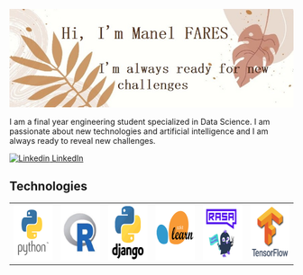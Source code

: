 <p align="center">
  <img src="image/intro.jpg">
</p>


I am a final year engineering student specialized in Data Science. I am passionate about new technologies and artificial intelligence and I am always ready to reveal new challenges.


[![Linkedin](https://i.stack.imgur.com/gVE0j.png) LinkedIn](https://www.linkedin.com/)

## Technologies


<table>
  <tr>
    <td> <img src="image/Python.png"  alt="1"  width = 100px height = 100px ></td>
    <td> <img src="image/R.jfif"  alt="2"  width = 100px height = 100px ></td>
    <td> <img src="image/django.png"  alt="3"  width = 100px height = 100px ></td>
    <td> <img src="image/sklearn.png"  alt="4"  width = 100px height = 100px ></td>
    <td> <img src="image/rasa logo.png"  alt="5"  width = 100px height = 100px ></td>
    <td> <img src="image/tensorflow.png"  alt="6"  width = 100px height = 100px ></td>
  </tr>
</table>





<!--
**Manel-Fares/Manel-Fares** is a ✨ _special_ ✨ repository because its `README.md` (this file) appears on your GitHub profile.

[![Anurag's GitHub stats](https://github-readme-stats.vercel.app/api?username=Manel-Fares&count_private=true&show_icons=true&theme=radical)
](https://github.com/anuraghazra/github-readme-stats)

Here are some ideas to get you started:


- 🔭 I’m currently working on decision support system based on ontology learning
- 🌱 I’m currently learning Data Science : NLP, Deep Learning, recommendation systems
- 👯 I’m looking to collaborate on ...
- 🤔 I’m looking for help with ...
- 💬 Ask me about ...
- 📫 How to reach me: ...
- 😄 Pronouns: ...
- ⚡ Fun fact: ...
-->
